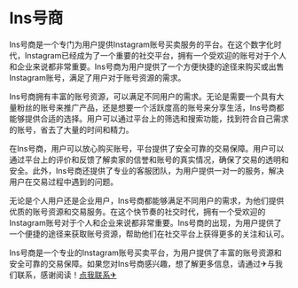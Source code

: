 # Ins号商

Ins号商是一个专门为用户提供Instagram账号买卖服务的平台。在这个数字化时代，Instagram已经成为了一个重要的社交平台，拥有一个受欢迎的账号对于个人和企业来说都非常重要。Ins号商为用户提供了一个方便快捷的途径来购买或出售Instagram账号，满足了用户对于账号资源的需求。

Ins号商拥有丰富的账号资源，可以满足不同用户的需求。无论是需要一个具有大量粉丝的账号来推广产品，还是想要一个活跃度高的账号来分享生活，Ins号商都能够提供合适的选择。用户可以通过平台上的筛选和搜索功能，找到符合自己需求的账号，省去了大量的时间和精力。

在Ins号商，用户可以放心购买账号，平台提供了安全可靠的交易保障。用户可以通过平台上的评价和反馈了解卖家的信誉和账号的真实情况，确保了交易的透明和安全。此外，Ins号商还提供了专业的客服团队，为用户提供一对一的服务，解决用户在交易过程中遇到的问题。

无论是个人用户还是企业用户，Ins号商都能够满足不同用户的需求，为他们提供优质的账号资源和交易服务。在这个快节奏的社交时代，拥有一个受欢迎的Instagram账号对于个人和企业来说都非常重要。Ins号商的出现，为用户提供了一个便捷的途径来获取账号资源，帮助他们在社交平台上获得更多的关注和认可。

Ins号商是一个专业的Instagram账号买卖平台，为用户提供了丰富的账号资源和安全可靠的交易保障。如果您对Ins号商感兴趣，想了解更多信息，请通过✈与我们联系，感谢阅读！[点我联系✈](https://my.k02.cc)